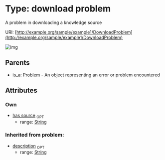 
# Type: download problem


A problem in downloading a knowledge source

URI: [http://example.org/sample/example1/DownloadProblem](http://example.org/sample/example1/DownloadProblem)


![img](http://yuml.me/diagram/nofunky;dir:TB/class/[Problem],[Problem]^-[DownloadProblem&#124;has_source:string%20%3F;description(i):string%20%3F])

## Parents

 *  is_a: [Problem](Problem.md) - An object representing an error or problem encountered

## Attributes


### Own

 * [has source](has_source.md)  <sub>OPT</sub>
    * range: [String](types/String.md)

### Inherited from problem:

 * [description](description.md)  <sub>OPT</sub>
    * range: [String](types/String.md)
